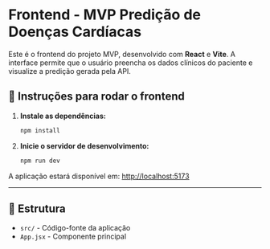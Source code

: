 # Frontend - MVP Predição de Doenças Cardíacas

Este é o frontend do projeto MVP, desenvolvido com **React** e **Vite**. A interface permite que o usuário preencha os dados clínicos do paciente e visualize a predição gerada pela API.

## 🚀 Instruções para rodar o frontend

1. **Instale as dependências:**

   ```bash
   npm install
   ```

2. **Inicie o servidor de desenvolvimento:**

   ```bash
   npm run dev
   ```

A aplicação estará disponível em: [http://localhost:5173](http://localhost:5173)

---

## 📁 Estrutura

- `src/` - Código-fonte da aplicação
- `App.jsx` - Componente principal
